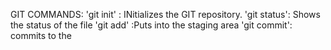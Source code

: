GIT COMMANDS:
'git init' : INitializes the GIT repository.
'git status': Shows the status of the file
'git add' :Puts into the staging area
'git commit': commits to the 
